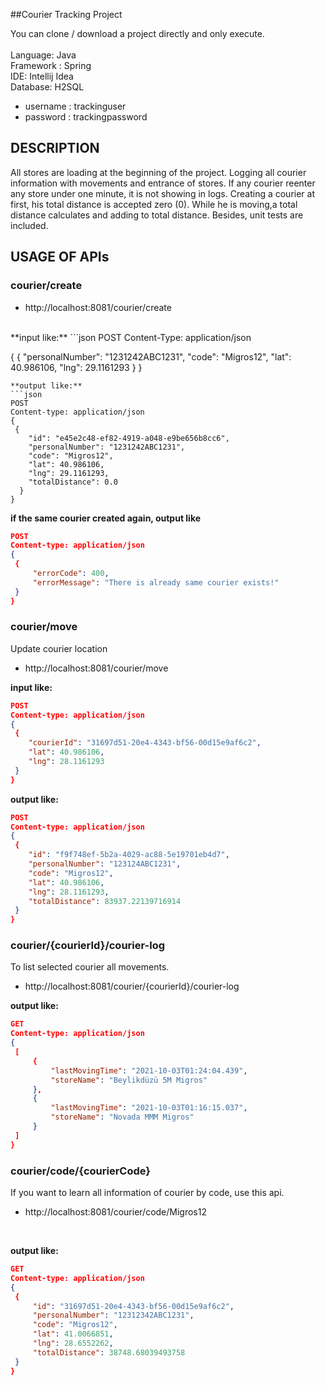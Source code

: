 ##Courier Tracking Project

You can clone / download a project directly and only execute. <br>
<br>
Language: Java<br>
Framework : Spring <br>
IDE: Intellij Idea <br>
Database: H2SQL <br>
-  username : trackinguser
-  password : trackingpassword

## DESCRIPTION
All stores are loading at the beginning of the project.
Logging all courier information with movements and entrance of stores. If any courier reenter any store  under one minute, it is not showing in logs. Creating a courier at first, his total distance is accepted zero (0). While he is moving,a total distance calculates and adding to total distance. Besides, unit tests are included.   

## USAGE OF APIs
### courier/create
- http://localhost:8081/courier/create <br>
<br>
**input like:**
```json
POST 
Content-Type: application/json

{
 {
     "personalNumber": "1231242ABC1231",
     "code": "Migros12",
     "lat": 40.986106,
     "lng": 29.1161293
 }
}
```
**output like:**
```json
POST
Content-type: application/json
{
 {
    "id": "e45e2c48-ef82-4919-a048-e9be656b8cc6",
    "personalNumber": "1231242ABC1231",
    "code": "Migros12",
    "lat": 40.986106,
    "lng": 29.1161293,
    "totalDistance": 0.0
  }
}
```  

**if the same courier created again, output like**
```json
POST
Content-type: application/json
{
 {
     "errorCode": 400,
     "errorMessage": "There is already same courier exists!"
 }
}
```     

### courier/move 
Update courier location
<br>

- http://localhost:8081/courier/move

**input like:**
```json
POST
Content-type: application/json
{
 {
    "courierId": "31697d51-20e4-4343-bf56-00d15e9af6c2",
    "lat": 40.986106,
    "lng": 28.1161293
 }
}
``` 

**output like:**
```json
POST
Content-type: application/json
{
 {
    "id": "f9f748ef-5b2a-4029-ac88-5e19701eb4d7",
    "personalNumber": "123124ABC1231",
    "code": "Migros12",
    "lat": 40.986106,
    "lng": 28.1161293,
    "totalDistance": 83937.22139716914
 }
}
```     

### courier/{courierId}/courier-log 
To list selected courier all movements.
<br>

- http://localhost:8081/courier/{courierId}/courier-log

**output like:**
```json
GET
Content-type: application/json
{
 [
     {
         "lastMovingTime": "2021-10-03T01:24:04.439",
         "storeName": "Beylikdüzü 5M Migros"
     },
     {
         "lastMovingTime": "2021-10-03T01:16:15.037",
         "storeName": "Novada MMM Migros"
     }
 ]
}
```     

### courier/code/{courierCode}
If you want to learn all information of courier by code, use this api.
<br>

- http://localhost:8081/courier/code/Migros12
<br>

**output like:**
```json
GET
Content-type: application/json
{
 {
     "id": "31697d51-20e4-4343-bf56-00d15e9af6c2",
     "personalNumber": "12312342ABC1231",
     "code": "Migros12",
     "lat": 41.0066851,
     "lng": 28.6552262,
     "totalDistance": 38748.68039493758
 }
}
```     

